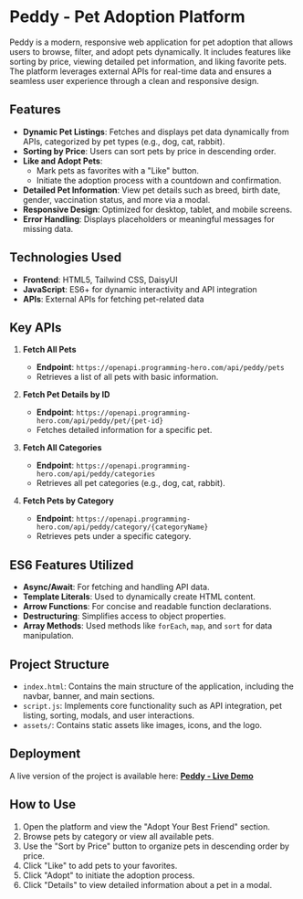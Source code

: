 # Peddy - Pet Adoption Platform

Peddy is a modern, responsive web application for pet adoption that allows users to browse, filter, and adopt pets dynamically. It includes features like sorting by price, viewing detailed pet information, and liking favorite pets. The platform leverages external APIs for real-time data and ensures a seamless user experience through a clean and responsive design.

## Features

- **Dynamic Pet Listings**: Fetches and displays pet data dynamically from APIs, categorized by pet types (e.g., dog, cat, rabbit).
- **Sorting by Price**: Users can sort pets by price in descending order.
- **Like and Adopt Pets**:
  - Mark pets as favorites with a "Like" button.
  - Initiate the adoption process with a countdown and confirmation.
- **Detailed Pet Information**: View pet details such as breed, birth date, gender, vaccination status, and more via a modal.
- **Responsive Design**: Optimized for desktop, tablet, and mobile screens.
- **Error Handling**: Displays placeholders or meaningful messages for missing data.

## Technologies Used

- **Frontend**: HTML5, Tailwind CSS, DaisyUI
- **JavaScript**: ES6+ for dynamic interactivity and API integration
- **APIs**: External APIs for fetching pet-related data

## Key APIs

1. **Fetch All Pets**
   - **Endpoint**: `https://openapi.programming-hero.com/api/peddy/pets`
   - Retrieves a list of all pets with basic information.

2. **Fetch Pet Details by ID**
   - **Endpoint**: `https://openapi.programming-hero.com/api/peddy/pet/{pet-id}`
   - Fetches detailed information for a specific pet.

3. **Fetch All Categories**
   - **Endpoint**: `https://openapi.programming-hero.com/api/peddy/categories`
   - Retrieves all pet categories (e.g., dog, cat, rabbit).

4. **Fetch Pets by Category**
   - **Endpoint**: `https://openapi.programming-hero.com/api/peddy/category/{categoryName}`
   - Retrieves pets under a specific category.

## ES6 Features Utilized

- **Async/Await**: For fetching and handling API data.
- **Template Literals**: Used to dynamically create HTML content.
- **Arrow Functions**: For concise and readable function declarations.
- **Destructuring**: Simplifies access to object properties.
- **Array Methods**: Used methods like `forEach`, `map`, and `sort` for data manipulation.

## Project Structure

- `index.html`: Contains the main structure of the application, including the navbar, banner, and main sections.
- `script.js`: Implements core functionality such as API integration, pet listing, sorting, modals, and user interactions.
- `assets/`: Contains static assets like images, icons, and the logo.

## Deployment

A live version of the project is available here: **[Peddy - Live Demo](https://assignment-6-mu-senpai.netlify.app/)**

## How to Use

1. Open the platform and view the "Adopt Your Best Friend" section.
2. Browse pets by category or view all available pets.
3. Use the "Sort by Price" button to organize pets in descending order by price.
4. Click "Like" to add pets to your favorites.
5. Click "Adopt" to initiate the adoption process.
6. Click "Details" to view detailed information about a pet in a modal.